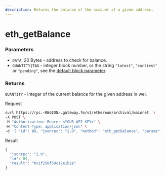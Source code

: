 ```yaml
---
description: Returns the balance of the account of a given address.
---
```


# eth\_getBalance

### Parameters

* `DATA`, 20 Bytes - address to check for balance.
* `QUANTITY|TAG` - integer block number, or the string `"latest"`, `"earliest"` or `"pending"`, see the [default block parameter](https://eth.wiki/json-rpc/API#the-default-block-parameter).

### Returns

`QUANTITY` - integer of the current balance for the given address in wei.


Request

```bash
curl https://rpc.<REGION>.gateway.fm/v1/ethereum/archival/mainnet  \
-X POST \
-H "Authorization: Bearer <YOUR_API_KEY>" \
-H "Content-Type: application/json" \
-d '{ "id": 89, "jsonrpc": "2.0", "method": "eth_getBalance", "params": ["0x3f5CE5FBFe3E9af3971dD833D26bA9b5C936f0bE","0x14036008"]}'
```


Result

```javascript
{
  "jsonrpc": "2.0",
  "id": 89,
  "result": "0x1f250f59c12e1b2e"
}
```

